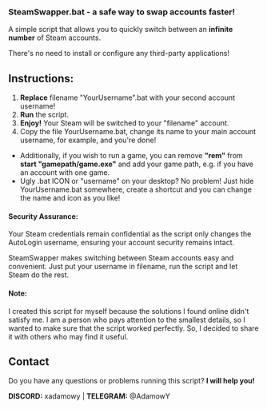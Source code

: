 ### SteamSwapper.bat - a safe way to swap accounts faster!

A simple script that allows you to quickly switch between an **infinite number** of Steam accounts.

There's no need to install or configure any third-party applications!

## Instructions:

1. **Replace** filename "YourUsername".bat with your second account username!
2. **Run** the script.
3. **Enjoy!** Your Steam will be switched to your "filename" account.
4. Copy the file YourUsername.bat, change its name to your main account username, for example, and you're done!

- Additionally, if you wish to run a game, you can remove **"rem"** from **start "gamepath/game.exe"** and add your game path, e.g. if you have an account with one game.
- Ugly .bat ICON or "username" on your desktop? No problem! Just hide YourUsername.bat somewhere, create a shortcut and you can change the name and icon as you like!

#### Security Assurance:

Your Steam credentials remain confidential as the script only changes the AutoLogin username, ensuring your account security remains intact.

SteamSwapper makes switching between Steam accounts easy and convenient. Just put your username in filename, run the script and let Steam do the rest.

#### Note:
I created this script for myself because the solutions I found online didn't satisfy me. I am a person who pays attention to the smallest details, so I wanted to make sure that the script worked perfectly. So, I decided to share it with others who may find it useful.

## Contact
Do you have any questions or problems running this script? **I will help you!**

**DISCORD:** xadamowy | **TELEGRAM:** @AdamowY
